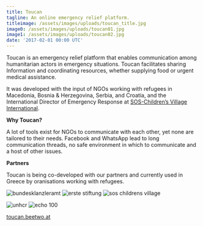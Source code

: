 ```yaml
---
title: Toucan
tagline: An online emergency relief platform.
titleimage: /assets/images/uploads/toucan_title.jpg
image0: /assets/images/uploads/toucan01.jpg
image1: /assets/images/uploads/toucan02.jpg
date: '2017-02-01 00:00 UTC'
---
```

Toucan is an emergency relief platform that enables communication among humanitarian actors in emergency situations.
Toucan facilitates sharing Information and coordinating resources, whether supplying food or urgent medical assistance.

It was developed with the input of NGOs working with refugees in Macedonia, Bosnia & Herzegovina, Serbia, and Croatia,
and the International Director of Emergency Response at
[SOS-Children’s Village International](http://www.sos-childrensvillages.org/publications/news/sos-children-s-villages-and-erste-group-crowd-sour).

**Why Toucan?**

A lot of tools exist for NGOs to communicate with each other, yet none are tailored to their needs.
Facebook and WhatsApp lead to long communication threads, no safe environment in which to communicate and a host of other issues.

**Partners**

Toucan is being co-developed with our partners and currently used in Greece by oranisations working with refugees.

![bundesklanzleramt](/assets/images/uploads/bka.png)
![erste stiftung](/assets/images/uploads/erste_stiftung.png)
![sos childrens village](/assets/images/uploads/sos.png)

![unhcr](/assets/images/uploads/unhcr.svg)
![echo 100](/assets/images/uploads/echo100.png)

[toucan.beetwo.at](https://toucan.beetwo.at)

